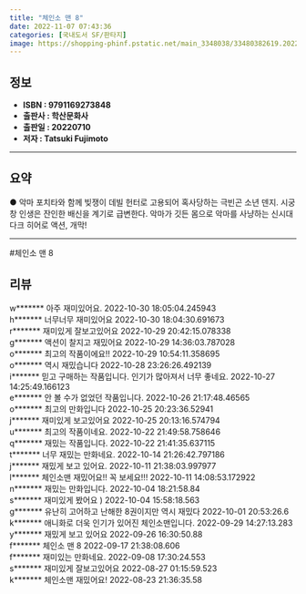 ```yaml
---
title: "체인소 맨 8"
date: 2022-11-07 07:43:36
categories: [국내도서 SF/판타지]
image: https://shopping-phinf.pstatic.net/main_3348038/33480382619.20221019120639.jpg
---
```


## **정보**

- **ISBN : 9791169273848**
- **출판사 : 학산문화사**
- **출판일 : 20220710**
- **저자 : Tatsuki Fujimoto**

------



## **요약**



● 악마 포치타와 함께 빚쟁이 데빌 헌터로 고용되어 혹사당하는 극빈곤 소년 덴지. 시궁창 인생은 잔인한 배신을 계기로 급변한다. 악마가 깃든 몸으로 악마를 사냥하는 신시대 다크 히어로 액션, 개막!



------

#체인소 맨 8


## **리뷰** 

  w******* 아주  재미있어요. 2022-10-30 18:05:04.245943 <br/>  h******* 너무너무 재미있어요 2022-10-30 18:04:30.691673 <br/>  r******* 재미있게 잘보고있어요  2022-10-29 20:42:15.078338 <br/>  g******* 액션이 찰지고 재밌어요 2022-10-29 14:36:03.787028 <br/>  o******* 최고의 작품이에요!! 2022-10-29 10:54:11.358695 <br/>  o******* 역시 재밌습니다   2022-10-28 23:26:26.492139 <br/>  i******* 믿고 구매하는 작품입니다. 인기가 많아져서 너무 좋네요. 2022-10-27 14:25:49.166123 <br/>  e******* 안 볼 수가 없었던 작품입니다. 2022-10-26 21:17:48.46565 <br/>  o******* 최고의 만화입니다  2022-10-25 20:23:36.52941 <br/>  j******* 재미있게 보고있어요  2022-10-25 20:13:16.574794 <br/>  u******* 최고의 작품이네요. 2022-10-22 21:49:58.758646 <br/>  q******* 재밌는 작품입니다. 2022-10-22 21:41:35.637115 <br/>  t******* 너무 재밌는 만화네요. 2022-10-14 21:26:42.797186 <br/>  j******* 재밌게 보고 있어요. 2022-10-11 21:38:03.997977 <br/>  l******* 체인소맨 재밌어요!! 꼭 보세요!!! 2022-10-11 14:08:53.172922 <br/>  n******* 재밌는 만화입니다. 2022-10-04 18:21:58.84 <br/>  s******* 재미있게 봤어요 ) 2022-10-04 15:58:18.563 <br/>  g******* 유난히 고어하고 난해한 8권이지만 역시 재밌다 2022-10-01 20:53:26.6 <br/>  k******* 애니화로 더욱 인기가 있어진 체인소맨입니다. 2022-09-29 14:27:13.283 <br/>  y******* 재밌게 보고 있어요 2022-09-26 16:30:50.88 <br/>  f******* 체인소 맨 8 2022-09-17 21:38:08.606 <br/>  f******* 재미있는 만화네요. 2022-09-08 17:30:24.553 <br/>  s******* 재미있게 잘보고있어요 2022-08-27 01:15:59.523 <br/>  k******* 체인소맨 재밌어요! 2022-08-23 21:36:35.58 <br/>